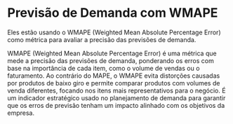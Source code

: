# Previsão de Demanda com WMAPE

Eles estão usando o WMAPE (Weighted Mean Absolute Percentage Error) como métrica para avaliar a precisão das previsões de demanda.

WMAPE (Weighted Mean Absolute Percentage Error) é uma métrica que mede a precisão das previsões de demanda, ponderando os erros com base na importância de cada item, como o volume de vendas ou o faturamento. Ao contrário do MAPE, o WMAPE evita distorções causadas por produtos de baixo giro e permite comparar produtos com volumes de venda diferentes, focando nos itens mais representativos para o negócio. É um indicador estratégico usado no planejamento de demanda para garantir que os erros de previsão tenham um impacto alinhado com os objetivos da empresa.
